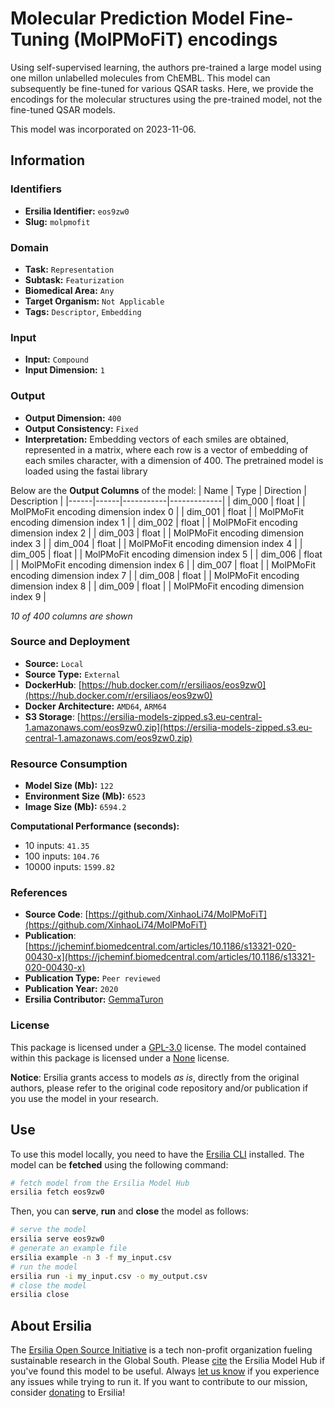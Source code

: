 # Molecular Prediction Model Fine-Tuning (MolPMoFiT) encodings

Using self-supervised learning, the authors pre-trained a large model using one millon unlabelled molecules from ChEMBL. This model can subsequently be fine-tuned for various QSAR tasks. Here, we provide the encodings for the molecular structures using the pre-trained model, not the fine-tuned QSAR models.

This model was incorporated on 2023-11-06.

## Information
### Identifiers
- **Ersilia Identifier:** `eos9zw0`
- **Slug:** `molpmofit`

### Domain
- **Task:** `Representation`
- **Subtask:** `Featurization`
- **Biomedical Area:** `Any`
- **Target Organism:** `Not Applicable`
- **Tags:** `Descriptor`, `Embedding`

### Input
- **Input:** `Compound`
- **Input Dimension:** `1`

### Output
- **Output Dimension:** `400`
- **Output Consistency:** `Fixed`
- **Interpretation:** Embedding vectors of each smiles are obtained, represented in a matrix, where each row is a vector of embedding of each smiles character, with a dimension of 400. The pretrained model is loaded using the fastai library

Below are the **Output Columns** of the model:
| Name | Type | Direction | Description |
|------|------|-----------|-------------|
| dim_000 | float |  | MolPMoFit encoding dimension index 0 |
| dim_001 | float |  | MolPMoFit encoding dimension index 1 |
| dim_002 | float |  | MolPMoFit encoding dimension index 2 |
| dim_003 | float |  | MolPMoFit encoding dimension index 3 |
| dim_004 | float |  | MolPMoFit encoding dimension index 4 |
| dim_005 | float |  | MolPMoFit encoding dimension index 5 |
| dim_006 | float |  | MolPMoFit encoding dimension index 6 |
| dim_007 | float |  | MolPMoFit encoding dimension index 7 |
| dim_008 | float |  | MolPMoFit encoding dimension index 8 |
| dim_009 | float |  | MolPMoFit encoding dimension index 9 |

_10 of 400 columns are shown_
### Source and Deployment
- **Source:** `Local`
- **Source Type:** `External`
- **DockerHub**: [https://hub.docker.com/r/ersiliaos/eos9zw0](https://hub.docker.com/r/ersiliaos/eos9zw0)
- **Docker Architecture:** `AMD64`, `ARM64`
- **S3 Storage**: [https://ersilia-models-zipped.s3.eu-central-1.amazonaws.com/eos9zw0.zip](https://ersilia-models-zipped.s3.eu-central-1.amazonaws.com/eos9zw0.zip)

### Resource Consumption
- **Model Size (Mb):** `122`
- **Environment Size (Mb):** `6523`
- **Image Size (Mb):** `6594.2`

**Computational Performance (seconds):**
- 10 inputs: `41.35`
- 100 inputs: `104.76`
- 10000 inputs: `1599.82`

### References
- **Source Code**: [https://github.com/XinhaoLi74/MolPMoFiT](https://github.com/XinhaoLi74/MolPMoFiT)
- **Publication**: [https://jcheminf.biomedcentral.com/articles/10.1186/s13321-020-00430-x](https://jcheminf.biomedcentral.com/articles/10.1186/s13321-020-00430-x)
- **Publication Type:** `Peer reviewed`
- **Publication Year:** `2020`
- **Ersilia Contributor:** [GemmaTuron](https://github.com/GemmaTuron)

### License
This package is licensed under a [GPL-3.0](https://github.com/ersilia-os/ersilia/blob/master/LICENSE) license. The model contained within this package is licensed under a [None](LICENSE) license.

**Notice**: Ersilia grants access to models _as is_, directly from the original authors, please refer to the original code repository and/or publication if you use the model in your research.


## Use
To use this model locally, you need to have the [Ersilia CLI](https://github.com/ersilia-os/ersilia) installed.
The model can be **fetched** using the following command:
```bash
# fetch model from the Ersilia Model Hub
ersilia fetch eos9zw0
```
Then, you can **serve**, **run** and **close** the model as follows:
```bash
# serve the model
ersilia serve eos9zw0
# generate an example file
ersilia example -n 3 -f my_input.csv
# run the model
ersilia run -i my_input.csv -o my_output.csv
# close the model
ersilia close
```

## About Ersilia
The [Ersilia Open Source Initiative](https://ersilia.io) is a tech non-profit organization fueling sustainable research in the Global South.
Please [cite](https://github.com/ersilia-os/ersilia/blob/master/CITATION.cff) the Ersilia Model Hub if you've found this model to be useful. Always [let us know](https://github.com/ersilia-os/ersilia/issues) if you experience any issues while trying to run it.
If you want to contribute to our mission, consider [donating](https://www.ersilia.io/donate) to Ersilia!
